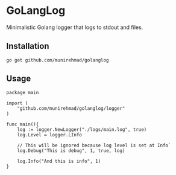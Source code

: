 # GoLangLog
Minimalistic Golang logger that logs to stdout and files.

## Installation
    go get github.com/munirehmad/golanglog
    
## Usage
    package main
    
    import (
        "github.com/munirehmad/golanglog/logger"
    )
      
    func main(){
        log := logger.NewLogger("./logs/main.log", true)
        log.Level = logger.LInfo

        // This will be ignored because log level is set at Info`
        log.Debug("This is debug", 1, true, log)

        log.Info("And this is info", 1)
    }
